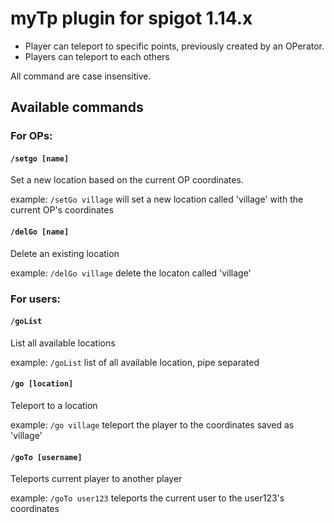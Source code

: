 # myTp plugin for spigot 1.14.x

  - Player can teleport to specific points, previously created by an OPerator.
  - Players can teleport to each others

All command are case insensitive.

## Available commands

### For OPs:

#### `/setgo [name]`

Set a new location based on the current OP coordinates.

example:
```/setGo village```
will set a new location called 'village' with the current OP's coordinates

#### `/delGo [name]`

Delete an existing location

example:
```/delGo village```
delete the locaton called 'village'

### For users:

#### `/goList`

List all available locations

example:
```/goList```
list of all available location, pipe separated

#### `/go [location]`

Teleport to a location

example:
```/go village```
teleport the player to the coordinates saved as 'village'

#### `/goTo [username]`

Teleports current player to another player

example:
```/goTo user123```
teleports the current user to the user123's coordinates